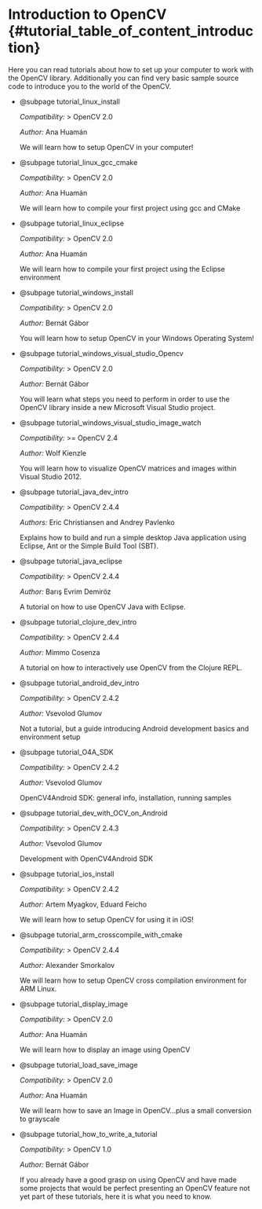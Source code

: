 Introduction to OpenCV {#tutorial_table_of_content_introduction}
======================

Here you can read tutorials about how to set up your computer to work with the OpenCV library.
Additionally you can find very basic sample source code to introduce you to the world of the OpenCV.

-   @subpage tutorial_linux_install

    *Compatibility:* \> OpenCV 2.0

    *Author:* Ana Huamán

    We will learn how to setup OpenCV in your computer!

-   @subpage tutorial_linux_gcc_cmake

    *Compatibility:* \> OpenCV 2.0

    *Author:* Ana Huamán

    We will learn how to compile your first project using gcc and CMake

-   @subpage tutorial_linux_eclipse

    *Compatibility:* \> OpenCV 2.0

    *Author:* Ana Huamán

    We will learn how to compile your first project using the Eclipse environment

-   @subpage tutorial_windows_install

    *Compatibility:* \> OpenCV 2.0

    *Author:* Bernát Gábor

    You will learn how to setup OpenCV in your Windows Operating System!

-   @subpage tutorial_windows_visual_studio_Opencv

    *Compatibility:* \> OpenCV 2.0

    *Author:* Bernát Gábor

    You will learn what steps you need to perform in order to use the OpenCV library inside a new
    Microsoft Visual Studio project.

-   @subpage tutorial_windows_visual_studio_image_watch

    *Compatibility:* \>= OpenCV 2.4

    *Author:* Wolf Kienzle

    You will learn how to visualize OpenCV matrices and images within Visual Studio 2012.

-   @subpage tutorial_java_dev_intro

    *Compatibility:* \> OpenCV 2.4.4

    *Authors:* Eric Christiansen and Andrey Pavlenko

    Explains how to build and run a simple desktop Java application using Eclipse, Ant or the
    Simple Build Tool (SBT).

-   @subpage tutorial_java_eclipse

    *Compatibility:* \> OpenCV 2.4.4

    *Author:* Barış Evrim Demiröz

    A tutorial on how to use OpenCV Java with Eclipse.

-   @subpage tutorial_clojure_dev_intro

    *Compatibility:* \> OpenCV 2.4.4

    *Author:* Mimmo Cosenza

    A tutorial on how to interactively use OpenCV from the Clojure REPL.

-   @subpage tutorial_android_dev_intro

    *Compatibility:* \> OpenCV 2.4.2

    *Author:* Vsevolod Glumov

    Not a tutorial, but a guide introducing Android development basics and environment setup

-   @subpage tutorial_O4A_SDK

    *Compatibility:* \> OpenCV 2.4.2

    *Author:* Vsevolod Glumov

    OpenCV4Android SDK: general info, installation, running samples

-   @subpage tutorial_dev_with_OCV_on_Android

    *Compatibility:* \> OpenCV 2.4.3

    *Author:* Vsevolod Glumov

    Development with OpenCV4Android SDK

-   @subpage tutorial_ios_install

    *Compatibility:* \> OpenCV 2.4.2

    *Author:* Artem Myagkov, Eduard Feicho

    We will learn how to setup OpenCV for using it in iOS!

-   @subpage tutorial_arm_crosscompile_with_cmake

    *Compatibility:* \> OpenCV 2.4.4

    *Author:* Alexander Smorkalov

    We will learn how to setup OpenCV cross compilation environment for ARM Linux.

-   @subpage tutorial_display_image

    *Compatibility:* \> OpenCV 2.0

    *Author:* Ana Huamán

    We will learn how to display an image using OpenCV

-   @subpage tutorial_load_save_image

    *Compatibility:* \> OpenCV 2.0

    *Author:* Ana Huamán

    We will learn how to save an Image in OpenCV...plus a small conversion to grayscale

-   @subpage tutorial_how_to_write_a_tutorial

    *Compatibility:* \> OpenCV 1.0

    *Author:* Bernát Gábor

    If you already have a good grasp on using OpenCV and have made some projects that would be
    perfect presenting an OpenCV feature not yet part of these tutorials, here it is what you
    need to know.
